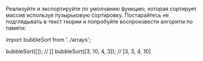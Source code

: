 Реализуйте и экспортируйте по умолчанию функцию, которая сортирует массив используя пузырьковую сортировку. Постарайтесь не подглядывать в текст теории и попробуйте воспроизвести алгоритм по памяти:

import bubbleSort from '../arrays';

bubbleSort([]); // []
bubbleSort([3, 10, 4, 3]); // [3, 3, 4, 10]